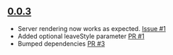 ## [0.0.3](https://github.com/misterfresh/react-easy-transition/compare/v0.0.2...v0.0.3)

- Server rendering now works as expected. [Issue #1](https://github.com/misterfresh/react-easy-transition/issues/1)
- Added optional leaveStyle parameter [PR #1](https://github.com/misterfresh/react-easy-transition/pull/2)
- Bumped dependencies [PR #3](https://github.com/misterfresh/react-easy-transition/pull/3)